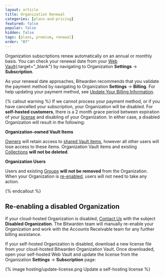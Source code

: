 ```yaml
---
layout: article
title: Organization Renewal
categories: [plans-and-pricing]
featured: false
popular: false
hidden: false
tags: [plans, premium, renewal]
order: "07"
---
```


Organization subscriptions renew automatically on an annual or monthly basis. You can check your renewal date from your [Web Vault](https://vault.bitwarden.com){:target="\_blank"} by navigating to Organization **Settings** &rarr; **Subscription**.

As your renewal date approaches, Bitwarden recommends that you validate the payment method by navigating to Organization **Settings** &rarr; **Billing**. For help updating your payment method, see [Update Your Billing Information](https://bitwarden.com/help/article/update-billing-info/#update-billing-information-for-organizations).

{% callout warning %}
If we cannot process your payment method, or if you have cancelled your subscription, your Organization will be disabled. For **self-hosted customers**, there is a 2 month grace period between expiration of your [license]({{site.baseurl}}/article/licensing-on-premise/#organization-license) and disabling of your Organization. In either case, a disabled Organization will result in the following:

**Organization-owned Vault Items**

[Owners]({{site.baseurl}}/article/user-types-access-control/) will retain access to [shared Vault items]({{site.baseurl}}/article/sharing), however all other users will lose access to these items. Organization Vault items and existing [Collections]({{site.baseurl}}/article/about-collections/) **will not be deleted**.

**Organization Users**

Users and existing [Groups]({{site.baseurl}}/article/about-groups/) **will not be removed** from the Organization. When your Organization is [re-enabled](#re-enabling-a-disabled-organization), users will not need to take any action.

{% endcallout %}

## Re-enabling a disabled Organization

If your cloud-hosted Organization is disabled, [Contact Us](https://bitwarden.com/contact/) with the subject **Disabled Organization**. The Bitwarden team will manually re-enable your Organization and work with the Accounts Receivable team for any further billing assistance.

If your self-hosted Organization is disabled, download a new license file from your cloud-hosted Bitwarden Organization Vault. Once downloaded, open your self-hosted Web Vault and update the license from the Organization **Settings** &rarr; **Subscription** page:

{% image hosting/update-license.png Update a self-hosting license %}
